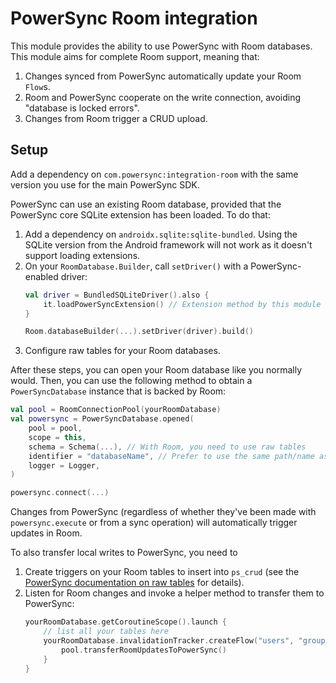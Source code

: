 # PowerSync Room integration

This module provides the ability to use PowerSync with Room databases. This module aims for complete
Room support, meaning that:

1. Changes synced from PowerSync automatically update your Room `Flow`s.
2. Room and PowerSync cooperate on the write connection, avoiding "database is locked errors".
3. Changes from Room trigger a CRUD upload.

## Setup

Add a dependency on `com.powersync:integration-room` with the same version you use for the main
PowerSync SDK.

PowerSync can use an existing Room database, provided that the PowerSync core SQLite extension has
been loaded. To do that:

1. Add a dependency on `androidx.sqlite:sqlite-bundled`. Using the SQLite version from the Android
   framework will not work as it doesn't support loading extensions.
2. On your `RoomDatabase.Builder`, call `setDriver()` with a PowerSync-enabled driver: 
    ```Kotlin
    val driver = BundledSQLiteDriver().also {
        it.loadPowerSyncExtension() // Extension method by this module
    }
    
    Room.databaseBuilder(...).setDriver(driver).build()
    ```
3. Configure raw tables for your Room databases.

After these steps, you can open your Room database like you normally would. Then, you can use the
following method to obtain  a `PowerSyncDatabase` instance that is backed by Room:

```Kotlin
val pool = RoomConnectionPool(yourRoomDatabase)
val powersync = PowerSyncDatabase.opened(
    pool = pool,
    scope = this,
    schema = Schema(...), // With Room, you need to use raw tables
    identifier = "databaseName", // Prefer to use the same path/name as your Room database
    logger = Logger,
)

powersync.connect(...)
```

Changes from PowerSync (regardless of whether they've been made with `powersync.execute` or from a
sync operation) will automatically trigger updates in Room.

To also transfer local writes to PowerSync, you need to

1. Create triggers on your Room tables to insert into `ps_crud` (see the
   [PowerSync documentation on raw tables](https://docs.powersync.com/usage/use-case-examples/raw-tables#capture-local-writes-with-triggers)
   for details).
2. Listen for Room changes and invoke a helper method to transfer them to PowerSync:
    ```Kotlin
    yourRoomDatabase.getCoroutineScope().launch {
        // list all your tables here
        yourRoomDatabase.invalidationTracker.createFlow("users", "groups", /*...*/).collect {
            pool.transferRoomUpdatesToPowerSync()
        }
    }
    ```
